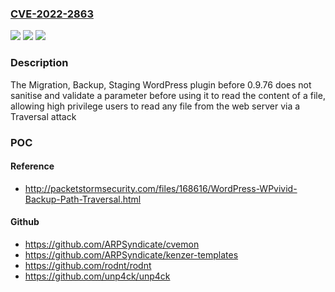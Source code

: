### [CVE-2022-2863](https://cve.mitre.org/cgi-bin/cvename.cgi?name=CVE-2022-2863)
![](https://img.shields.io/static/v1?label=Product&message=Migration%2C%20Backup%2C%20Staging%20%E2%80%93%20WPvivid&color=blue)
![](https://img.shields.io/static/v1?label=Version&message=n%2Fa&color=blue)
![](https://img.shields.io/static/v1?label=Vulnerability&message=CWE-22%20Improper%20Limitation%20of%20a%20Pathname%20to%20a%20Restricted%20Directory%20('Path%20Traversal')&color=brighgreen)

### Description

The Migration, Backup, Staging WordPress plugin before 0.9.76 does not sanitise and validate a parameter before using it to read the content of a file, allowing high privilege users to read any file from the web server via a Traversal attack

### POC

#### Reference
- http://packetstormsecurity.com/files/168616/WordPress-WPvivid-Backup-Path-Traversal.html

#### Github
- https://github.com/ARPSyndicate/cvemon
- https://github.com/ARPSyndicate/kenzer-templates
- https://github.com/rodnt/rodnt
- https://github.com/unp4ck/unp4ck

